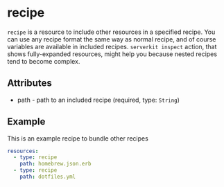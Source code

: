# recipe
`recipe` is a resource to include other resources in a specified recipe.
You can use any recipe format the same way as normal recipe,
and of course variables are available in included recipes.
`serverkit inspect` action, that shows fully-expanded resources,
 might help you because nested recipes tend to become complex.

## Attributes
- path - path to an included recipe (required, type: `String`)

## Example
This is an example recipe to bundle other recipes

```yaml
resources:
  - type: recipe
    path: homebrew.json.erb
  - type: recipe
    path: dotfiles.yml
```
